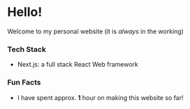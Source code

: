 # Hello! 

Welcome to my personal website (it is *always* in the working)

### Tech Stack

- Next.js: a full stack React Web framework


### Fun Facts

- I have spent approx. **1** hour on making this website so far!
